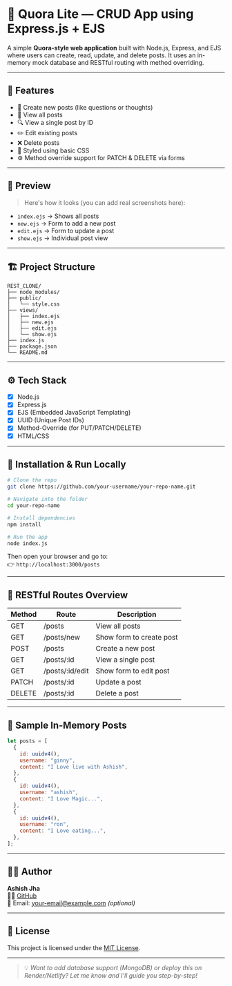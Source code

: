 # 🧠 Quora Lite — CRUD App using Express.js + EJS

A simple **Quora-style web application** built with Node.js, Express, and EJS where users can create, read, update, and delete posts. It uses an in-memory mock database and RESTful routing with method overriding.

---

## 🚀 Features

- 📝 Create new posts (like questions or thoughts)
- 👀 View all posts
- 🔍 View a single post by ID
- ✏️ Edit existing posts
- ❌ Delete posts
- 🎨 Styled using basic CSS
- ⚙️ Method override support for PATCH & DELETE via forms

---

## 📸 Preview

> Here's how it looks (you can add real screenshots here):

- `index.ejs` → Shows all posts
- `new.ejs` → Form to add a new post
- `edit.ejs` → Form to update a post
- `show.ejs` → Individual post view

---

## 🏗️ Project Structure

```
REST_CLONE/
├── node_modules/
├── public/
│   └── style.css
├── views/
│   ├── index.ejs
│   ├── new.ejs
│   ├── edit.ejs
│   └── show.ejs
├── index.js
├── package.json
└── README.md
```

---

## ⚙️ Tech Stack

- [x] Node.js
- [x] Express.js
- [x] EJS (Embedded JavaScript Templating)
- [x] UUID (Unique Post IDs)
- [x] Method-Override (for PUT/PATCH/DELETE)
- [x] HTML/CSS

---

## 🔧 Installation & Run Locally

```bash
# Clone the repo
git clone https://github.com/your-username/your-repo-name.git

# Navigate into the folder
cd your-repo-name

# Install dependencies
npm install

# Run the app
node index.js
```

Then open your browser and go to:  
👉 `http://localhost:3000/posts`

---

## 🔄 RESTful Routes Overview

| Method | Route           | Description              |
| ------ | --------------- | ------------------------ |
| GET    | /posts          | View all posts           |
| GET    | /posts/new      | Show form to create post |
| POST   | /posts          | Create a new post        |
| GET    | /posts/:id      | View a single post       |
| GET    | /posts/:id/edit | Show form to edit post   |
| PATCH  | /posts/:id      | Update a post            |
| DELETE | /posts/:id      | Delete a post            |

---

## 🧪 Sample In-Memory Posts

```js
let posts = [
  {
    id: uuidv4(),
    username: "ginny",
    content: "I Love live with Ashish",
  },
  {
    id: uuidv4(),
    username: "ashish",
    content: "I Love Magic...",
  },
  {
    id: uuidv4(),
    username: "ron",
    content: "I Love eating...",
  },
];
```

---

## 🙋‍♂️ Author

**Ashish Jha**  
🧑‍💻 [GitHub](https://github.com/your-username)  
📧 Email: your-email@example.com _(optional)_

---

## 📄 License

This project is licensed under the [MIT License](LICENSE).

---

> 💡 _Want to add database support (MongoDB) or deploy this on Render/Netlify? Let me know and I’ll guide you step-by-step!_
